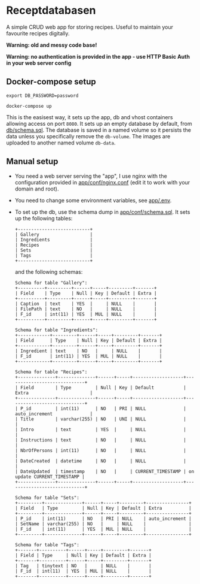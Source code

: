 # Receptdatabasen
A simple CRUD web app for storing recipes. Useful to maintain your favourite recipes digitally.

**Warning: old and messy code base!**

**Warning: no authentication is provided in the app - use HTTP Basic Auth in your web server config**

## Docker-compose setup
`export DB_PASSWORD=password`

`docker-compose up`

This is the easisest way, it sets up the app, db and vhost containers allowing access on port `8080`.
It sets up an empty database by default, from [db/schema.sql](db/schema.sql). The database is saved
in a named volume so it persists the data unless you specifically remove the `db-volume`. The images
are uploaded to another named volume `db-data`.

## Manual setup
* You need a web server serving the "app", I use nginx with the configuration
provided in [app/conf/nginx.conf](app/conf/nginx.conf) (edit it to work with your domain and root).
* You need to change some environment variables, see [app/.env](app/.env).
* To set up the db, use the schema dump in [app/conf/schema.sql](app/conf/schema.sql). It sets up the following tables:
  ```
  +---------------------------+
  | Gallery                   |
  | Ingredients               |
  | Recipes                   |
  | Sets                      |
  | Tags                      |
  +---------------------------+
  ```
  and the following schemas:

  ```
  Schema for table "Gallery":
  +----------+---------+------+-----+---------+-------+
  | Field    | Type    | Null | Key | Default | Extra |
  +----------+---------+------+-----+---------+-------+
  | Caption  | text    | YES  |     | NULL    |       |
  | FilePath | text    | NO   |     | NULL    |       |
  | F_id     | int(11) | YES  | MUL | NULL    |       |
  +----------+---------+------+-----+---------+-------+
  ```

  ```
  Schema for table "Ingredients":
  +------------+---------+------+-----+---------+-------+
  | Field      | Type    | Null | Key | Default | Extra |
  +------------+---------+------+-----+---------+-------+
  | Ingredient | text    | NO   |     | NULL    |       |
  | F_id       | int(11) | YES  | MUL | NULL    |       |
  +------------+---------+------+-----+---------+-------+
  ```

  ```
  Schema for table "Recipes":
  +--------------+--------------+------+-----+-------------------+-----------------------------+
  | Field        | Type         | Null | Key | Default           | Extra                       |
  +--------------+--------------+------+-----+-------------------+-----------------------------+
  | P_id         | int(11)      | NO   | PRI | NULL              | auto_increment              |
  | Title        | varchar(255) | NO   | UNI | NULL              |                             |
  | Intro        | text         | YES  |     | NULL              |                             |
  | Instructions | text         | NO   |     | NULL              |                             |
  | NbrOfPersons | int(11)      | NO   |     | NULL              |                             |
  | DateCreated  | datetime     | NO   |     | NULL              |                             |
  | DateUpdated  | timestamp    | NO   |     | CURRENT_TIMESTAMP | on update CURRENT_TIMESTAMP |
  +--------------+--------------+------+-----+-------------------+-----------------------------+
  ```

  ```
  Schema for table "Sets":
  +---------+--------------+------+-----+---------+----------------+
  | Field   | Type         | Null | Key | Default | Extra          |
  +---------+--------------+------+-----+---------+----------------+
  | P_id    | int(11)      | NO   | PRI | NULL    | auto_increment |
  | SetName | varchar(255) | NO   |     | NULL    |                |
  | F_id    | int(11)      | YES  | MUL | NULL    |                |
  +---------+--------------+------+-----+---------+----------------+
  ```

  ```
  Schema for table "Tags":
  +-------+----------+------+-----+---------+-------+
  | Field | Type     | Null | Key | Default | Extra |
  +-------+----------+------+-----+---------+-------+
  | Tag   | tinytext | NO   |     | NULL    |       |
  | F_id  | int(11)  | YES  | MUL | NULL    |       |
  +-------+----------+------+-----+---------+-------+
  ```


